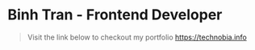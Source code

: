 # Binh Tran - Frontend Developer

> Visit the link below to checkout my portfolio
https://technobia.info

